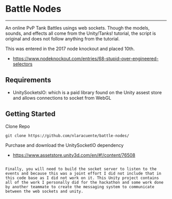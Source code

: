 # Battle Nodes
---
An online PvP Tank Battles usings web sockets. Though the models, sounds, and effects all come from the Unity/Tanks! tutorial, the script is original and does not follow anything from the tutorial. 

This was entered in the 2017 node knockout and placed 10th. 
- https://www.nodeknockout.com/entries/68-stupid-over-engineered-selectors

## Requirements

- UnitySocketsIO: which is a paid library found on the Unity assest store and allows connections to socket from WebGL

## Getting Started

Clone Repo

````
git clone https://github.com/nlaracuente/battle-nodes/
````

Purchase and download the UnitySocketIO dependency
- https://www.assetstore.unity3d.com/en/#!/content/76508

````

Finally, you will need to build the socket server to listen to the events and because this was a joint effort I did not include that in this code base as I did not work on it. This Unity project contains all of the work I personally did for the hackathon and some work done by another teammate to create the messaging system to communicate between the web sockets and unity.
